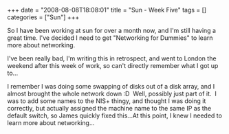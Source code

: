 +++
date = "2008-08-08T18:08:01"
title = "Sun - Week Five"
tags = []
categories = ["Sun"]
+++

So I have been working at sun for over a month now, and I'm still having a great time. I've decided I need to get "Networking for Dummies" to learn more about networking.

I've been really bad, I'm writing this in retrospect, and went to London the weekend after this week of work, so can't directly remember what I got up to...

I remember I was doing some swapping of disks out of a disk array, and I almost brought the whole network down :D  Well, possibly just part of it.  I was to add some names to the NIS+ thingy, and thought I was doing it correctly, but actually assigned the machine name to the same IP as the default switch, so James quickly fixed this...At this point, I knew I needed to learn more about networking...
